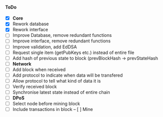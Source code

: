 #### ToDo
- [x] **Core**
- [x] Rework database
- [x] Rework interface
- [ ] Improve Database, remove redundant functions
- [ ] Improve interface, remove redundant functions
- [ ] Improve validation, add EdDSA
- [ ] Request single item (getPubKeys etc.) instead of entire file
- [ ] Add hash of previous state to block (prevBlockHash -> prevStateHash
- [ ] **Network**
- [ ] Add block when received
- [ ] Add protocol to indicate when data will be transfered
- [ ] Allow protocol to tell what kind of data it is
- [ ] Verify received block
- [ ] Synchronise latest state instead of entire chain
- [ ] **DPoS**
- [ ] Select node before mining block
- [ ] Include transactions in block
– [ ] Mine
